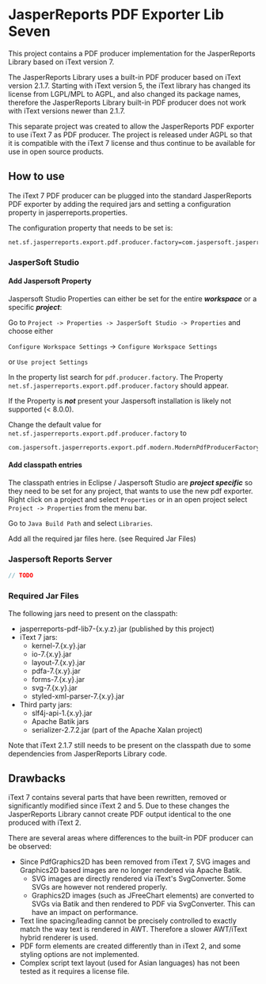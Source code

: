 # JasperReports PDF Exporter Lib Seven

This project contains a PDF producer implementation for the JasperReports Library based on iText version 7.

The JasperReports Library uses a built-in PDF producer based on iText version 2.1.7.
Starting with iText version 5, the iText library has changed its license from LGPL/MPL to AGPL, 
and also changed its package names, therefore the JasperReports Library built-in PDF producer does not 
work with iText versions newer than 2.1.7.

This separate project was created to allow the JasperReports PDF exporter to use iText 7 as PDF producer.
The project is released under AGPL so that it is compatible with the iText 7 license and
thus continue to be available for use in open source products.

## How to use

The iText 7 PDF producer can be plugged into the standard JasperReports PDF exporter by adding the required
jars and setting a configuration property in jasperreports.properties.

The configuration property that needs to be set is:

~~~
net.sf.jasperreports.export.pdf.producer.factory=com.jaspersoft.jasperreports.export.pdf.modern.ModernPdfProducerFactory
~~~

### JasperSoft Studio

#### Add Jaspersoft Property
Jaspersoft Studio Properties can either be set for the entire ***workspace*** or a specific ***project***:

Go to `Project -> Properties -> JasperSoft Studio -> Properties` and choose either 

`Configure Workspace Settings` -> `Configure Workspace Settings` 

or `Use project Settings`

In the property list search for `pdf.producer.factory`.
The Property `net.sf.jasperreports.export.pdf.producer.factory` should appear.

If the Property is ***not*** present your Jaspersoft installation is likely not supported (< 8.0.0).

Change the default value for `net.sf.jasperreports.export.pdf.producer.factory` to
~~~
com.jaspersoft.jasperreports.export.pdf.modern.ModernPdfProducerFactory
~~~

#### Add classpath entries

The classpath entries in Eclipse / Jaspersoft Studio are ***project specific*** so they need to be set for any project, that wants to use the new pdf exporter.
Right click on a project and select `Properties` or in an open project select `Project -> Properties` from the menu bar.

Go to `Java Build Path` and select `Libraries`.

Add all the required jar files here.
(see Required Jar Files)

### Jaspersoft Reports Server

~~~java
// TODO
~~~

### Required Jar Files

The following jars need to present on the classpath:

* jasperreports-pdf-lib7-{x.y.z}.jar (published by this project)
* iText 7 jars:
    * kernel-7.{x.y}.jar
    * io-7.{x.y}.jar
    * layout-7.{x.y}.jar
    * pdfa-7.{x.y}.jar
    * forms-7.{x.y}.jar
    * svg-7.{x.y}.jar
    * styled-xml-parser-7.{x.y}.jar
* Third party jars:
    * slf4j-api-1.{x.y}.jar
    * Apache Batik jars
    * serializer-2.7.2.jar (part of the Apache Xalan project)

Note that iText 2.1.7 still needs to be present on the classpath due to some dependencies
from JasperReports Library code.

## Drawbacks

iText 7 contains several parts that have been rewritten, removed or significantly modified since iText 2 and 5.
Due to these changes the JasperReports Library cannot create PDF output identical to the one produced with iText 2.

There are several areas where differences to the built-in PDF producer can be observed:

* Since PdfGraphics2D has been removed from iText 7, SVG images and Graphics2D based images are no longer rendered via Apache Batik.
    * SVG images are directly rendered via iText's SvgConverter.  Some SVGs are however not rendered properly.
    * Graphics2D images (such as JFreeChart elements) are converted to SVGs via Batik and then rendered to PDF via SvgConverter.  This can have an impact on performance.
* Text line spacing/leading cannot be precisely controlled to exactly match the way text is rendered in AWT.  Therefore a slower AWT/iText hybrid renderer is used.
* PDF form elements are created differently than in iText 2, and some styling options are not implemented.
* Complex script text layout (used for Asian languages) has not been tested as it requires a license file.
